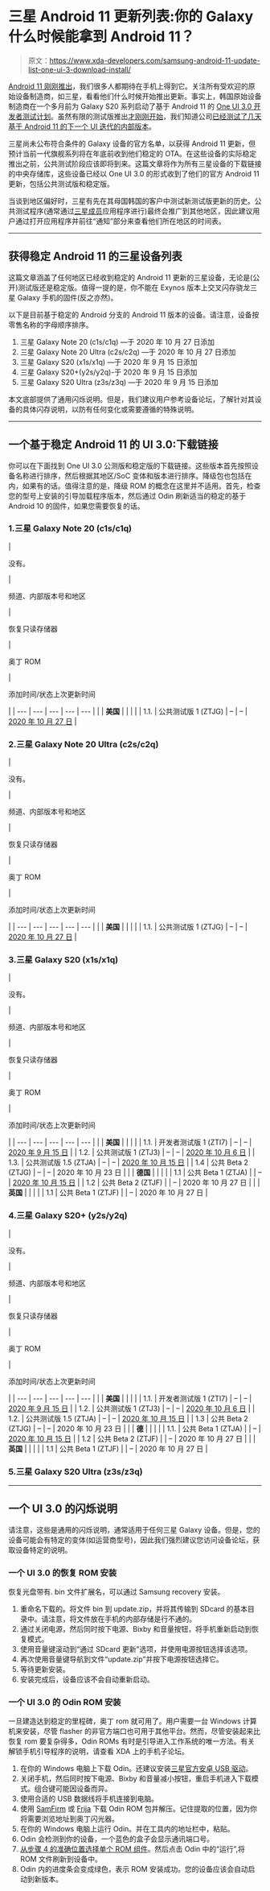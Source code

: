 # 三星 Android 11 更新列表:你的 Galaxy 什么时候能拿到 Android 11？

> 原文：<https://www.xda-developers.com/samsung-android-11-update-list-one-ui-3-download-install/>

[Android 11 刚刚推出](https://www.xda-developers.com/android-11-stable-google-pixel-oneplus-xiaomi-realme-oppo/)，我们很多人都期待在手机上得到它。关注所有受欢迎的原始设备制造商，如三星，看看他们什么时候开始推出更新。事实上，韩国原始设备制造商在一个多月前为 Galaxy S20 系列启动了基于 Android 11 的 [One UI 3.0 开发者测试计划](https://www.xda-developers.com/samsung-galaxy-s20-one-ui-3-android-11-developer-beta/)。虽然有限的测试版推出[才刚刚开始](https://www.xda-developers.com/one-ui-3-0-beta-galaxy-s20-samsung-android-11-update/)，我们知道公司[已经测试了几天基于 Android 11 的下一个 UI 迭代的内部版本](https://twitter.com/MaxWinebach/status/1302705267923185664)。

三星尚未公布符合条件的 Galaxy 设备的官方名单，以获得 Android 11 更新，但预计当前一代旗舰系列将在年底前收到他们稳定的 OTA。在这些设备的实际稳定推出之前，公共测试阶段应该即将到来。这篇文章将作为所有三星设备的下载链接的中央存储库，这些设备已经以 One UI 3.0 的形式收到了他们的官方 Android 11 更新，包括公共测试版和稳定版。

当谈到地区偏好时，三星有先在其母国韩国的客户中测试新测试版更新的历史。公共测试程序(通常通过[三星成员](https://shop-links.co/1723589868365899955)应用程序进行)最终会推广到其他地区，因此建议用户通过打开应用程序并前往“通知”部分来查看他们所在地区的时间表。

* * *

## 获得稳定 Android 11 的三星设备列表

这篇文章涵盖了任何地区已经收到稳定的 Android 11 更新的三星设备，无论是(公开)测试版还是稳定版。值得一提的是，你不能在 Exynos 版本上交叉闪存骁龙三星 Galaxy 手机的固件(反之亦然)。

以下是目前基于稳定的 Android 分支的 Android 11 版本的设备。请注意，设备按零售名称的字母顺序排序。

1.  三星 Galaxy Note 20 (c1s/c1q) —于 2020 年 10 月 27 日添加
2.  三星 Galaxy Note 20 Ultra (c2s/c2q) —于 2020 年 10 月 27 日添加
3.  三星 Galaxy S20 (x1s/x1q) —于 2020 年 9 月 15 日添加
4.  三星 Galaxy S20+(y2s/y2q)-于 2020 年 9 月 15 日添加
5.  三星 Galaxy S20 Ultra (z3s/z3q) —于 2020 年 9 月 15 日添加

本文底部提供了通用闪烁说明。但是，我们建议用户参考设备论坛，了解针对其设备的具体闪存说明，以防有任何变化或需要遵循的特殊说明。

* * *

## 一个基于稳定 Android 11 的 UI 3.0:下载链接

你可以在下面找到 One UI 3.0 公测版和稳定版的下载链接。这些版本首先按照设备名称进行排序，然后根据其地区/SoC 变体和版本进行排序。降级包也包括在内，如果有的话。值得注意的是，降级 ROM 的概念在这里并不适用。首先，检查您的型号上安装的引导加载程序版本，然后通过 Odin 刷新适当的稳定的基于 Android 10 的固件，如果您需要恢复的话。

### 1.三星 Galaxy Note 20 (c1s/c1q)

| 

没有。

 | 

频道、内部版本号和地区

 | 

恢复只读存储器

 | 

奥丁 ROM

 | 

添加时间/状态上次更新时间

 |
| --- | --- | --- | --- | --- |
|  | **美国** |  |  |  |
| 1.1. | 公共测试版 1 (ZTJG) | – | – | [2020 年 10 月 27 日](https://www.xda-developers.com/samsung-galaxy-note-20-one-ui-3-0-beta-update-starting-roll-out/) |

### 2.三星 Galaxy Note 20 Ultra (c2s/c2q)

| 

没有。

 | 

频道、内部版本号和地区

 | 

恢复只读存储器

 | 

奥丁 ROM

 | 

添加时间/状态上次更新时间

 |
| --- | --- | --- | --- | --- |
|  | **美国** |  |  |  |
| 1.1. | 公共测试版 1 (ZTJG) | – | – | [2020 年 10 月 27 日](https://www.xda-developers.com/samsung-galaxy-note-20-one-ui-3-0-beta-update-starting-roll-out/) |

### 3.三星 Galaxy S20 (x1s/x1q)

| 

没有。

 | 

频道、内部版本号和地区

 | 

恢复只读存储器

 | 

奥丁 ROM

 | 

添加时间/状态上次更新时间

 |
| --- | --- | --- | --- | --- |
|  | **美国** |  |  |  |
| 1.1. | 开发者测试版 1 (ZTI7) | – | – | [2020 年 9 月 15 日](https://www.xda-developers.com/changelog-samsungs-one-ui-3-0-update-based-android-11/) |
| 1.2. | 公共测试版 1 (ZTJ3) | – | – | [2020 年 10 月 6 日](https://www.xda-developers.com/samsung-announces-android-11-one-ui-3-public-beta-galaxy-s20/) |
| 1.3. | 公共测试版 1.5 (ZTJA) | – | – | [2020 年 10 月 15 日](https://www.xda-developers.com/exynos-samsung-galaxy-s20-one-ui-3-0-public-beta-android-11/) |
| 1.4 | 公共 Beta 2 (ZTJG) | – | – | 2020 年 10 月 23 日 |
|  | **德国** |  |  |  |
| 1.1 | 公共 Beta 1 (ZTJA) |  | – | [2020 年 10 月 15 日](https://www.xda-developers.com/exynos-samsung-galaxy-s20-one-ui-3-0-public-beta-android-11/) |
| 1.2 | 公共 Beta 2 (ZTJF) |  | – | 2020 年 10 月 27 日 |
|  | **英国** |  |  |  |
| 1.1 | 公共 Beta 1 (ZTJF) |  | – | 2020 年 10 月 27 日 |

### 4.三星 Galaxy S20+ (y2s/y2q)

| 

没有。

 | 

频道、内部版本号和地区

 | 

恢复只读存储器

 | 

奥丁 ROM

 | 

添加时间/状态上次更新时间

 |
| --- | --- | --- | --- | --- |
|  | **美国** |  |  |  |
| 1.1. | 开发者测试版 1 (ZTI7) | – | – | [2020 年 9 月 15 日](https://www.xda-developers.com/changelog-samsungs-one-ui-3-0-update-based-android-11/) |
| 1.2. | 公共测试版 1 (ZTJ3) | – | – | [2020 年 10 月 6 日](https://www.xda-developers.com/samsung-announces-android-11-one-ui-3-public-beta-galaxy-s20/) |
| 1.2. | 公共测试版 1.5 (ZTJA) | – | – | [2020 年 10 月 15 日](https://www.xda-developers.com/exynos-samsung-galaxy-s20-one-ui-3-0-public-beta-android-11/) |
| 1.3 | 公共 Beta 2 (ZTJG) | – | – | 2020 年 10 月 23 日 |
|  | **德** |  |  |  |
| 1.1. | 公共 Beta 1 (ZTJA) |  | – | [2020 年 10 月 15 日](https://www.xda-developers.com/exynos-samsung-galaxy-s20-one-ui-3-0-public-beta-android-11/) |
| 1.2 | 公共 Beta 2 (ZTJF) |  | – | 2020 年 10 月 27 日 |
|  | **英国** |  |  |  |
| 1.1 | 公共 Beta 1 (ZTJF) |  | – | 2020 年 10 月 27 日 |

### 5.三星 Galaxy S20 Ultra (z3s/z3q)

* * *

## 一个 UI 3.0 的闪烁说明

请注意，这些是通用的闪烁说明，通常适用于任何三星 Galaxy 设备。但是，您的设备可能会有特定的变体(如运营商型号)，因此我们强烈建议您访问设备论坛，获取设备特定的说明。

### 一个 UI 3.0 的恢复 ROM 安装

恢复光盘带有. bin 文件扩展名，可以通过 Samsung recovery 安装。

1.  重命名下载的。将文件 bin 到 update.zip，并将其传输到 SDcard 的基本目录中。请注意，将文件放在手机的内部存储是行不通的。
2.  通过关闭电源，然后同时按下电源、Bixby 和音量按钮，将手机重新启动到恢复模式。
3.  使用音量键滚动到“通过 SDcard 更新”选项，并使用电源按钮选择该选项。
4.  再次使用音量键导航到文件“update.zip”并按下电源按钮选择它。
5.  等待更新安装。
6.  安装完成后，设备应该不会自动重新启动。

### 一个 UI 3.0 的 Odin ROM 安装

一旦建造达到稳定的里程碑，奥丁 rom 就可用了。用户需要一台 Windows 计算机来安装，尽管 flasher 的非官方端口也可用于其他平台。然而，尽管安装起来比恢复 rom 要复杂得多，Odin ROMs 有时是引导进入工作系统的唯一方法。有关解锁手机引导程序的说明，请查看 XDA 上的手机子论坛。

1.  在你的 Windows 电脑上下载 Odin。还建议安装[三星官方安卓 USB 驱动](https://shop-links.co/1723589812598098168)。
2.  关闭手机，然后同时按下电源、Bixby 和音量减小按钮，重启手机进入下载模式。组合键可能因设备而异。
3.  使用合适的 USB 数据线将手机连接到电脑。
4.  使用 [SamFirm](https://www.xda-developers.com/download-stock-odin-firmware-samfirm/) 或 [Frija](https://forum.xda-developers.com/s10-plus/how-to/tool-frija-samsung-firmware-downloader-t3910594) 下载 Odin ROM 包并解压。记住提取的位置，因为你将需要浏览地址到奥丁闪光器。
5.  在你的 Windows 电脑上运行 Odin。并在工具内的地址栏中，粘贴。
6.  Odin 会检测到你的设备，一个蓝色的盒子会显示通讯端口号。
7.  [从步骤 4 的准确位置选择单个 ROM 组件](https://www.xda-developers.com/update-firmware-any-samsung-phone/)。然后点击 Odin 中的“运行”,将 ROM 文件刷新到设备中。
8.  Odin 内的进度条会变成绿色，表示 ROM 安装成功。您的设备应该会自动启动到新版本。